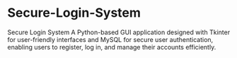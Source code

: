 # Secure-Login-System
Secure Login System A Python-based GUI application designed with Tkinter for user-friendly interfaces and MySQL for secure user authentication, enabling users to register, log in, and manage their accounts efficiently.

